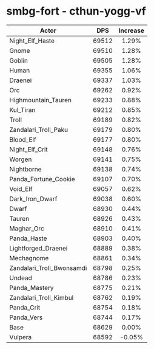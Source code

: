 # smbg-fort - cthun-yogg-vf
| Actor | DPS | Increase |
|---|:---:|:---:|
|Night_Elf_Haste|69512|1.29%|
|Gnome|69510|1.28%|
|Goblin|69505|1.28%|
|Human|69355|1.06%|
|Draenei|69337|1.03%|
|Orc|69262|0.92%|
|Highmountain_Tauren|69233|0.88%|
|Kul_Tiran|69212|0.85%|
|Troll|69189|0.82%|
|Zandalari_Troll_Paku|69179|0.80%|
|Blood_Elf|69177|0.80%|
|Night_Elf_Crit|69148|0.76%|
|Worgen|69141|0.75%|
|Nightborne|69138|0.74%|
|Panda_Fortune_Cookie|69107|0.70%|
|Void_Elf|69057|0.62%|
|Dark_Iron_Dwarf|69038|0.60%|
|Dwarf|68930|0.44%|
|Tauren|68926|0.43%|
|Maghar_Orc|68910|0.41%|
|Panda_Haste|68903|0.40%|
|Lightforged_Draenei|68889|0.38%|
|Mechagnome|68861|0.34%|
|Zandalari_Troll_Bwonsamdi|68798|0.25%|
|Undead|68786|0.23%|
|Panda_Mastery|68775|0.21%|
|Zandalari_Troll_Kimbul|68762|0.19%|
|Panda_Crit|68754|0.18%|
|Panda_Vers|68744|0.17%|
|Base|68629|0.00%|
|Vulpera|68592|-0.05%|
